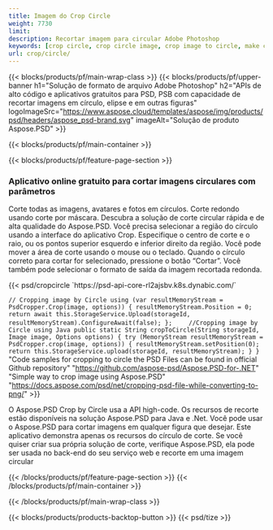 ```yaml
---
title: Imagem do Crop Circle
weight: 7730
limit: 
description: Recortar imagem para circular Adobe Photoshop
keywords: [crop circle, crop circle image, crop image to circle, make circle photo]
url: crop/circle/
---
```

{{< blocks/products/pf/main-wrap-class >}}
{{< blocks/products/pf/upper-banner h1="Solução de formato de arquivo Adobe Photoshop" h2="APIs de alto código e aplicativos gratuitos para PSD, PSB com capacidade de recortar imagens em círculo, elipse e em outras figuras" logoImageSrc="https://www.aspose.cloud/templates/aspose/img/products/psd/headers/aspose_psd-brand.svg" imageAlt="Solução de produto Aspose.PSD" >}}

{{< blocks/products/pf/main-container >}}

{{< blocks/products/pf/feature-page-section >}}
<h3 class="headingpdleft">Aplicativo online gratuito para cortar imagens circulares com parâmetros</h3>
<p>Corte todas as imagens, avatares e fotos em círculos. Corte redondo usando corte por máscara. Descubra a solução de corte circular rápida e de alta qualidade do Aspose.PSD. Você precisa selecionar a região do círculo usando a interface do aplicativo Crop. Especifique o centro de corte e o raio, ou os pontos superior esquerdo e inferior direito da região. Você pode mover a área de corte usando o mouse ou o teclado. Quando o círculo correto para cortar for selecionado, pressione o botão “Cortar”. Você também pode selecionar o formato de saída da imagem recortada redonda.</p>
{{< psd/cropcircle `https://psd-api-core-rl2ajsbv.k8s.dynabic.com/` 

`// Cropping image by Circle
using (var resultMemoryStream = PsdCropper.Crop(image, options))
{
	resultMemoryStream.Position = 0;
	return await this.StorageService.Upload(storageId, resultMemoryStream).ConfigureAwait(false);
};` 
`    //Cropping image by Circle using Java
     public static String cropToCircle(String storageId, Image image, Options options) {
        try (MemoryStream resultMemoryStream = PsdCropper.crop(image, options)) {
            resultMemoryStream.setPosition(0);
            return this.StorageService.upload(storageId, resultMemoryStream);
        }
    }` 
"Code samples for cropping to circle the PSD Files can be found in official Github repository"  "https://github.com/aspose-psd/Aspose.PSD-for-.NET" 
"Simple way to crop image using Aspose.PSD" "https://docs.aspose.com/psd/net/cropping-psd-file-while-converting-to-png/" >}}
<p>O Aspose.PSD Crop by Circle usa a API high-code. Os recursos de recorte estão disponíveis na solução Aspose.PSD para Java e .Net. Você pode usar o Aspose.PSD para cortar imagens em qualquer figura que desejar. Este aplicativo demonstra apenas os recursos do círculo de corte. Se você quiser criar sua própria solução de corte, verifique Aspose.PSD, ela pode ser usada no back-end do seu serviço web e recorte em uma imagem circular</p>
<!--<ul>
<li><a href="psb">PSB Circle Crop</a></li>
<li><a href="ellipse">Ellipse crop App</a></li>
</ul>-->
{{< /blocks/products/pf/feature-page-section >}}
{{< /blocks/products/pf/main-container >}}


{{< /blocks/products/pf/main-wrap-class >}}

{{< blocks/products/products-backtop-button >}}
{{< psd/tize >}}
